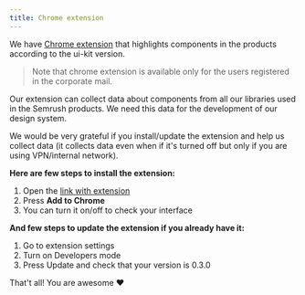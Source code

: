 ```yaml
---
title: Chrome extension
---
```


We have [Chrome extension](https://chrome.google.com/webstore/detail/ui-kit-highlighting/capgemjgihoboclcfdblhbdokpldhemf/) that highlights components in the products according to the ui-kit version.

> Note that chrome extension is available only for the users registered in the corporate mail.

Our extension can collect data about components from all our libraries used in the Semrush products. We need this data for the development of our design system.

We would be very grateful if you install/update the extension and help us collect data (it collects data even when if it's turned off but only if you are using VPN/internal network).

**Here are few steps to install the extension:**

1. Open the [link with extension](https://chrome.google.com/webstore/detail/ui-kit-highlighting/capgemjgihoboclcfdblhbdokpldhemf/)
2. Press **Add to Chrome**
3. You can turn it on/off to check your interface

**And few steps to update the extension if you already have it:**

1. Go to extension settings
2. Turn on Developers mode
3. Press Update and check that your version is 0.3.0

That't all! You are awesome ❤️
